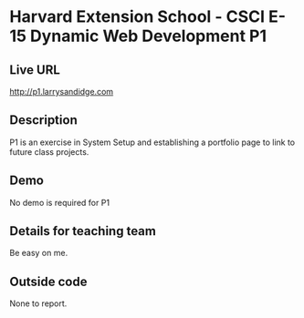 # Harvard Extension School - CSCI E-15 Dynamic Web Development P1

## Live URL

<http://p1.larrysandidge.com>

## Description

P1 is an exercise in System Setup and establishing a portfolio page to link to future class projects.

## Demo

No demo is required for P1

## Details for teaching team

Be easy on me.

## Outside code

None to report.

